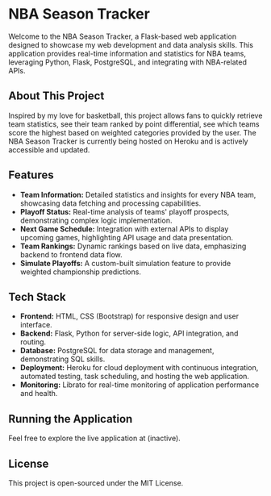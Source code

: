 # NBA Season Tracker

Welcome to the NBA Season Tracker, a Flask-based web application designed to showcase my web development and data analysis skills. This application provides real-time information and statistics for NBA teams, leveraging Python, Flask, PostgreSQL, and integrating with NBA-related APIs.

## About This Project

Inspired by my love for basketball, this project allows fans to quickly retrieve team statistics, see their team ranked by point differential, see which teams score the highest based on weighted categories provided by the user. The NBA Season Tracker is currently being hosted on Heroku and is actively accessible and updated.

## Features

- **Team Information:** Detailed statistics and insights for every NBA team, showcasing data fetching and processing capabilities.
- **Playoff Status:** Real-time analysis of teams' playoff prospects, demonstrating complex logic implementation.
- **Next Game Schedule:** Integration with external APIs to display upcoming games, highlighting API usage and data presentation.
- **Team Rankings:** Dynamic rankings based on live data, emphasizing backend to frontend data flow.
- **Simulate Playoffs:** A custom-built simulation feature to provide weighted championship predictions.

## Tech Stack

- **Frontend:** HTML, CSS (Bootstrap) for responsive design and user interface.
- **Backend:** Flask, Python for server-side logic, API integration, and routing.
- **Database:** PostgreSQL for data storage and management, demonstrating SQL skills.
- **Deployment:** Heroku for cloud deployment with continuous integration, automated testing, task scheduling, and hosting the web application.
- **Monitoring:** Librato for real-time monitoring of application performance and health.

## Running the Application

Feel free to explore the live application at (inactive).

## License

This project is open-sourced under the MIT License.


